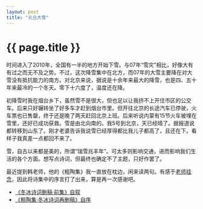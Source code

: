 ```yaml
---
layout: post
title: "元旦大雪"
---
```


# {{ page.title }}


时间进入了2010年，全国有一半的地方开始下雪。与07年“雪灾”相比，好像大有有过之而无不及之势。不过，这次降雪集中在北方，而07年的大雪主要降在对大雪没有抵抗能力的南方。对北京来说，据说是十余年来最大的降雪，也是四、五十年来最冷的一个冬天。零下十六度了，温度还在降。

初降雪时我在烟台乡下，虽然雪不是很大，但也足以让我挤不上开住市区的公交车。后来只好辗转坐了好多车才赶到烟台市里。但开往北京的长途汽车已停驶，火车票也已售罄，终于还是晚了两天赶回北京上班。后来听说内蒙有15节火车被埋在雪里，还好已成功获救。雪是由北向南的。我5号到北京，天已经晴了。据报道说都转移到山东了。刚才老婆告诉我说雪已经厚得都比我儿子都高了，且还在下。看样子我真差一点都回不来了。

雪，自古以来都是美的，所谓“瑞雪兆丰年”。可太多则影响交通，进而影响我们生活的各个方面。想写点诗词，但最终也确定不了主题，只好作罢了。

最近提到韩老师，他的《粗陶集》我一直放在枕边，闲来读两句。有感于[老师挂念](/past/2009/12/30/gan-xie-han-dong-bing-xian-sheng/)，因此将诗集中的序言打了出来，算是再一次感谢吧。

* [《冬冰诗词删稿·前集》自叙](/past/2010/1/5/dong-bing-shi-ci-shan-gao-qian-ji-zi-xu-zhuan/)
* [《粗陶集·冬冰诗词再删稿》自序](/past/2010/1/5/cu-tao-ji-dong-bing-shi-ci-zai-shan-gao-zi-xu-zhuan/)
